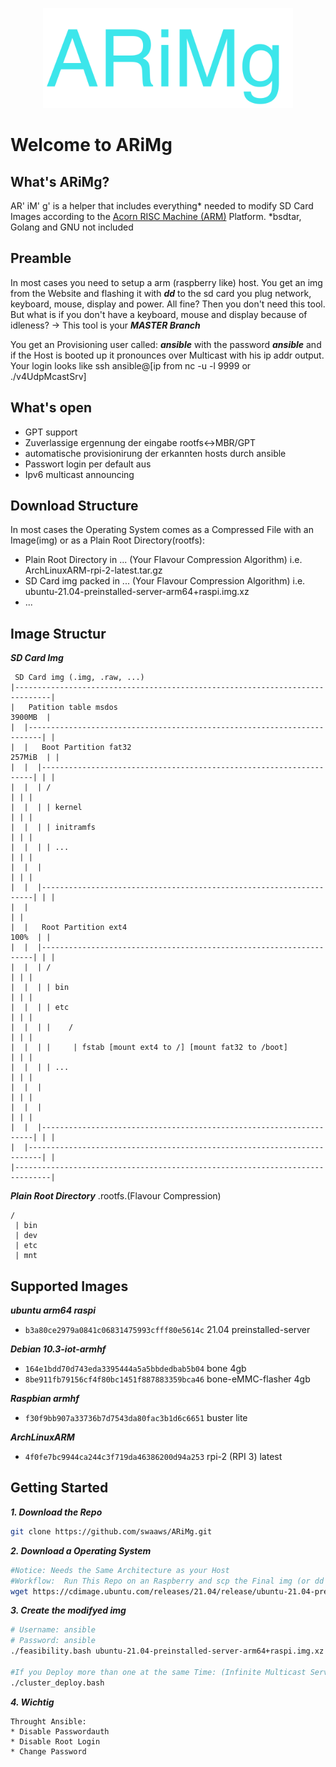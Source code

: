 
<p align="center">
    <img src="logo.svg" width="400">
</p>

# Welcome to ARiMg

## What's ARiMg?

AR' iM' g'  is a helper that includes everything* needed to
modify SD Card Images according to the [Acorn RISC Machine (ARM)](https://en.wikipedia.org/wiki/ARM_architecture) Platform.
*bsdtar, Golang and GNU not included


## Preamble
In most cases you need to setup a arm (raspberry like) host.
You get an img from the Website and flashing it with _**dd**_ to the sd card
you plug network, keyboard, mouse, display and power. All fine?
Then you don't need this tool.
But what is if you don't have a keyboard, mouse and display because of idleness?
-> This tool is your _**MASTER Branch**_  

You get an Provisioning user called: _**ansible**_  with the password _**ansible**_
and if the Host is booted up it pronounces over Multicast with his ip addr output.
Your login looks like ssh ansible@[ip from nc -u -l 9999 or ./v4UdpMcastSrv]  


## What's open
* GPT support
* Zuverlassige ergennung der eingabe rootfs<->MBR/GPT
* automatische provisionirung der erkannten hosts durch ansible
* Passwort login per default aus
* Ipv6 multicast announcing


## Download Structure

In most cases the Operating System comes as a Compressed File with an Image(img)
or as a Plain Root Directory(rootfs):

- Plain Root Directory in ... (Your Flavour Compression Algorithm)
  i.e. ArchLinuxARM-rpi-2-latest.tar.gz
- SD Card img packed in ... (Your Flavour Compression Algorithm)
  i.e. ubuntu-21.04-preinstalled-server-arm64+raspi.img.xz
- ...

## Image Structur

_**SD Card Img**_
```text
 SD Card img (.img, .raw, ...)
|------------------------------------------------------------------------------|
|   Patition table msdos                                               3900MB  |
|  |-------------------------------------------------------------------------| |
|  |   Boot Partition fat32                                          257MiB  | |
|  |  |--------------------------------------------------------------------| | |
|  |  | /                                                                  | | |
|  |  | | kernel                                                           | | |
|  |  | | initramfs                                                        | | |
|  |  | | ...                                                              | | |
|  |  |                                                                    | | |
|  |  |--------------------------------------------------------------------| | |
|  |                                                                         | |
|  |   Root Partition ext4                                             100%  | |
|  |  |--------------------------------------------------------------------| | |
|  |  | /                                                                  | | |
|  |  | | bin                                                              | | |
|  |  | | etc                                                              | | |
|  |  | |    /                                                             | | |
|  |  | |     | fstab [mount ext4 to /] [mount fat32 to /boot]             | | |
|  |  | | ...                                                              | | |
|  |  |                                                                    | | |
|  |  |                                                                    | | |
|  |  |--------------------------------------------------------------------| | |
|  |-------------------------------------------------------------------------| |
|------------------------------------------------------------------------------|
```

_**Plain Root Directory**_
.rootfs.(Flavour Compression)
```text
/
 | bin
 | dev
 | etc
 | mnt
```

## Supported Images


_**ubuntu  arm64 raspi**_
- `b3a80ce2979a0841c06831475993cfff80e5614c` 21.04 preinstalled-server

_**Debian 10.3-iot-armhf**_
- `164e1bdd70d743eda3395444a5a5bbdedbab5b04` bone 4gb
- `8be911fb79156cf4f80bc1451f887883359bca46` bone-eMMC-flasher 4gb


_**Raspbian armhf**_
- `f30f9bb907a33736b7d7543da80fac3b1d6c6651` buster lite

_**ArchLinuxARM**_
- `4f0fe7bc9944ca244c3f719da46386200d94a253` rpi-2 (RPI 3) latest



## Getting Started

_**1. Download the Repo**_
```bash
git clone https://github.com/swaaws/ARiMg.git
```

_**2. Download a Operating System**_
```bash
#Notice: Needs the Same Architecture as your Host
#Workflow:  Run This Repo on an Raspberry and scp the Final img (or dd the img to a second sd card)
wget https://cdimage.ubuntu.com/releases/21.04/release/ubuntu-21.04-preinstalled-server-arm64+raspi.img.xz
```

_**3. Create the modifyed img**_
```bash
# Username: ansible
# Password: ansible
./feasibility.bash ubuntu-21.04-preinstalled-server-arm64+raspi.img.xz

#If you Deploy more than one at the same Time: (Infinite Multicast Server)
./cluster_deploy.bash

```

_**4. Wichtig**_
```text
Throught Ansible:
* Disable Passwordauth
* Disable Root Login
* Change Password


```
